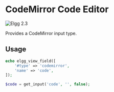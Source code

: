 CodeMirror Code Editor
======================
![Elgg 2.3](https://img.shields.io/badge/Elgg-2.3.x-orange.svg?style=flat-square)

Provides a CodeMirror input type.

## Usage

```php
echo elgg_view_field([
    '#type' => 'codemirror',
    'name' => 'code',
]);

$code = get_input('code', '', false);
```